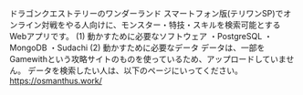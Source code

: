 ドラゴンクエストテリーのワンダーランド スマートフォン版(テリワンSP)でオンライン対戦をやる人向けに、モンスター・特技・スキルを検索可能とするWebアプリです。
(1) 動かすために必要なソフトウェア
・PostgreSQL
・MongoDB
・Sudachi
(2) 動かすために必要なデータ
データは、一部をGamewithという攻略サイトのものを使っているため、アップロードしていません。
データを検索したい人は、以下のページにいってください。
https://osmanthus.work/


